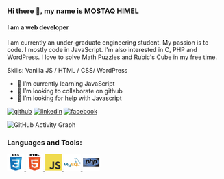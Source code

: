 <!-- 
![I am a web developer](https://scontent.fdac138-1.fna.fbcdn.net/v/t1.6435-9/128110239_227430718789514_4232927097785042818_n.jpg?_nc_cat=109&ccb=1-5&_nc_sid=174925&_nc_ohc=kFsTGi1KkdUAX9dY04S&_nc_ht=scontent.fdac138-1.fna&oh=00_AT80sJrFN40rEfowmdEfV8MgZjz6-QRB6G3VON7wq6wJkg&oe=62156F69) -->
### Hi there 👋, my name is **MOSTAQ HIMEL**
#### I am a web developer
I am currently an under-graduate engineering student. My passion is to code. I mostly code in JavaScript. I'm also interested in C, PHP and WordPress.
I love to solve Math Puzzles and Rubic's Cube in my free time.

Skills: Vanilla JS / HTML / CSS/ WordPress

- 🌱 I’m currently learning JavaScript 
- 👯 I’m looking to collaborate on github 
- 🤔 I’m looking for help with Javascript 

[<img src='https://cdn.jsdelivr.net/npm/simple-icons@3.0.1/icons/github.svg' alt='github' height='40'>](https://github.com/Mostaq-Himel) [<img src='https://cdn.jsdelivr.net/npm/simple-icons@3.0.1/icons/linkedin.svg' alt='linkedin' height='40'>](https://www.linkedin.com/in/md-mostaq-ahmed-himel-9560b11a0/)  [<img src='https://cdn.jsdelivr.net/npm/simple-icons@3.0.1/icons/facebook.svg' alt='facebook' height='40'>](https://www.facebook.com/Md.MostaqAhmedHimel)  


![GitHub Activity Graph](https://activity-graph.herokuapp.com/graph?username=Mostaq-Himel)  



<h3 align="left">Languages and Tools:</h3>
<p align="left"> <a href="https://www.w3schools.com/css/" target="_blank" rel="noreferrer"> <img src="https://raw.githubusercontent.com/devicons/devicon/master/icons/css3/css3-original-wordmark.svg" alt="css3" width="40" height="40"/> </a> <a href="https://www.w3.org/html/" target="_blank" rel="noreferrer"> <img src="https://raw.githubusercontent.com/devicons/devicon/master/icons/html5/html5-original-wordmark.svg" alt="html5" width="40" height="40"/> </a> <a href="https://developer.mozilla.org/en-US/docs/Web/JavaScript" target="_blank" rel="noreferrer"> <img src="https://raw.githubusercontent.com/devicons/devicon/master/icons/javascript/javascript-original.svg" alt="javascript" width="40" height="40"/> </a> <a href="https://www.mysql.com/" target="_blank" rel="noreferrer"> <img src="https://raw.githubusercontent.com/devicons/devicon/master/icons/mysql/mysql-original-wordmark.svg" alt="mysql" width="40" height="40"/> </a> <a href="https://www.php.net" target="_blank" rel="noreferrer"> <img src="https://raw.githubusercontent.com/devicons/devicon/master/icons/php/php-original.svg" alt="php" width="40" height="40"/> </a> </p>





